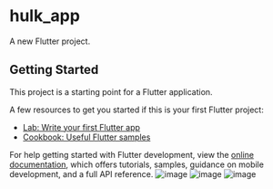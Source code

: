 # hulk_app

A new Flutter project.

## Getting Started

This project is a starting point for a Flutter application.

A few resources to get you started if this is your first Flutter project:

- [Lab: Write your first Flutter app](https://docs.flutter.dev/get-started/codelab)
- [Cookbook: Useful Flutter samples](https://docs.flutter.dev/cookbook)

For help getting started with Flutter development, view the
[online documentation](https://docs.flutter.dev/), which offers tutorials,
samples, guidance on mobile development, and a full API reference.
![image](https://github.com/user-attachments/assets/ba6e36ee-09aa-41e8-98e3-3fe9b35eae1d)
![image](https://github.com/user-attachments/assets/2bc96547-494b-4bd4-99f7-d5c876adb361)
![image](https://github.com/user-attachments/assets/41484266-54c3-4b0c-840e-0a2cb913fa87)



